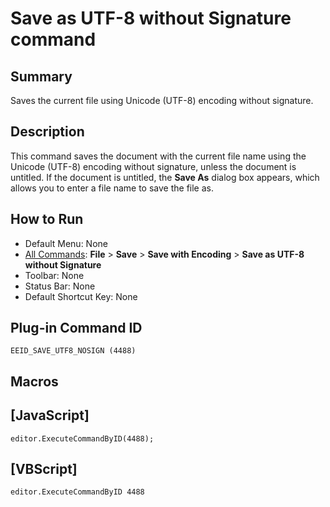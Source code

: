 # Save as UTF-8 without Signature command

## Summary

Saves the current file using Unicode (UTF-8) encoding without signature.

## Description

This command saves the document with the current file name using the Unicode (UTF-8) encoding without signature, unless the document is untitled. If the document is untitled, the **Save As** dialog box appears,
which allows you to enter a file name to save the file as.

## How to Run

- Default Menu: None
- [All Commands](../tools/all_commands): **File** \> **Save**
\> **Save with Encoding** \> **Save as UTF-8 without Signature**
- Toolbar: None
- Status Bar: None
- Default Shortcut Key: None

## Plug-in Command ID

```
EEID_SAVE_UTF8_NOSIGN (4488)```

## Macros

## \[JavaScript\]

```
editor.ExecuteCommandByID(4488);
```

## \[VBScript\]

```
editor.ExecuteCommandByID 4488
```
